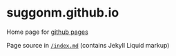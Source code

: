 # suggonm.github.io
Home page for [github pages](https://pages.github.com/)

Page source in [`/index.md`](/index.md) (contains Jekyll Liquid markup)
